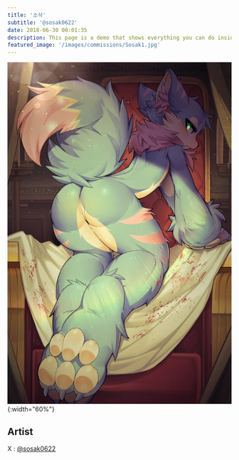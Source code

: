 ```yaml
---
title: '소삭'
subtitle: '@sosak0622'
date: 2018-06-30 00:01:35
description: This page is a demo that shows everything you can do inside portfolio and blog posts.
featured_image: '/images/commissions/Sosak1.jpg'
---
```


![](/images/commissions/Sosak1.jpg){:width="60%"}

## Artist

X : [@sosak0622](https://twitter.com/sosak0622)